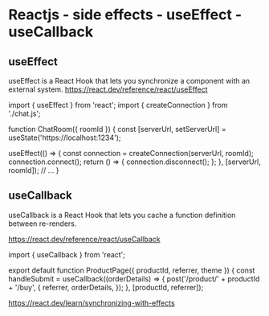 # Reactjs - side effects - useEffect - useCallback

## useEffect

useEffect is a React Hook that lets you synchronize a component with an external system.
https://react.dev/reference/react/useEffect

import { useEffect } from 'react';
import { createConnection } from './chat.js';

function ChatRoom({ roomId }) {
const [serverUrl, setServerUrl] = useState('https://localhost:1234');

useEffect(() => {
const connection = createConnection(serverUrl, roomId);
connection.connect();
return () => {
connection.disconnect();
};
}, [serverUrl, roomId]);
// ...
}

## useCallback

useCallback is a React Hook that lets you cache a function definition between re-renders.

https://react.dev/reference/react/useCallback

import { useCallback } from 'react';

export default function ProductPage({ productId, referrer, theme }) {
const handleSubmit = useCallback((orderDetails) => {
post('/product/' + productId + '/buy', {
referrer,
orderDetails,
});
}, [productId, referrer]);

https://react.dev/learn/synchronizing-with-effects
